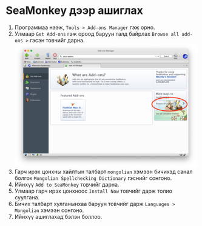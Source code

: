 # SeaMonkey дээр ашиглах

1. Программаа нээж, `Tools > Add-ons Manager` гэж орно.
1. Улмаар `Get Add-ons` гэж ороод баруун талд байрлах `Browse all add-ons >` гэсэн товчийг дарна.
![seamonkey](images/seamonkey.png)
1. Гарч ирэх цонхны хайлтын талбарт `mongolian` хэмээн бичихэд санал болгох `Mongolian Spellchecking Dictionary` гэснийг сонгоно.
1. Ийнхүү `Add to SeaMonkey` товчийг дарна.
1. Улмаар гарч ирэх цонхноос `Install Now` товчийг дарж толио суулгана.
1. Бичих талбарт хулганынхаа баруун товчийг дарж `Languages > Mongolian` хэмээн сонгоно.
1. Ийнхүү ашиглахад бэлэн боллоо.
